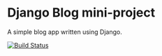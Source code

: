 # Django Blog mini-project

A simple blog app written using Django.

[![Build Status](https://travis-ci.com/TaylorD1982/django-blog.svg?branch=master)](https://travis-ci.com/TaylorD1982/django-blog)